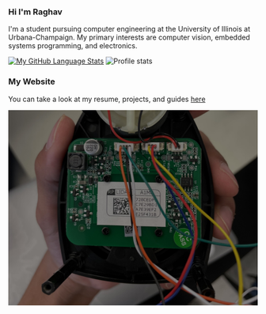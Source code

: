 ### Hi I'm Raghav

<!--
**MythicalCow/MythicalCow** is a ✨ _special_ ✨ repository because its `README.md` (this file) appears on your GitHub profile.

Here are some ideas to get you started:

- 🔭 I’m currently working on ...
- 🌱 I’m currently learning ...
- 👯 I’m looking to collaborate on ...
- 🤔 I’m looking for help with ...
- 💬 Ask me about ...
- 📫 How to reach me: ...
- 😄 Pronouns: ...
- ⚡ Fun fact: ...
-->

I'm a student pursuing computer engineering at the University of Illinois at Urbana-Champaign. My primary interests are computer vision, embedded systems programming, and electronics.

[![My GitHub Language Stats](https://github-readme-stats.vercel.app/api/top-langs/?username=MythicalCow&langs_count=10&theme=tokyonight)]()
![Profile stats](https://github-readme-stats.vercel.app/api?username=MythicalCow&show_icons=true&theme=radical)


### My Website

You can take a look at my resume, projects, and guides [here](https://raghavtirumale.github.io/)

![image](lidar.jpg)
